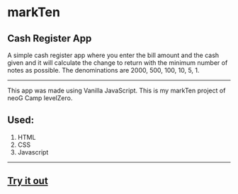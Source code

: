 # markTen
## Cash Register App

A simple cash register app where you enter the bill amount and the cash given and it will calculate the change to return with the minimum number of notes as possible. The denominations are 2000, 500, 100, 10, 5, 1. 
___
This app was made using Vanilla JavaScript. This is my markTen project of neoG Camp levelZero.

## Used:

1. HTML
1. CSS
1. Javascript
___
## [Try it out](https://changeregister.netlify.app/)